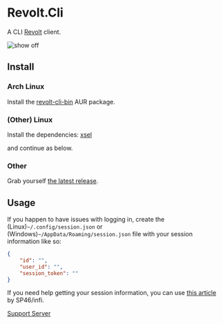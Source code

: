  # Revolt.Cli
 A CLI [Revolt](https://revolt.chat) client.
 
![show off](https://slave.waifusfor.sale/revolt-cli.webp)

## Install
### Arch Linux
Install the [revolt-cli-bin](https://aur.archlinux.org/packages/revolt-cli-bin/) AUR package.
### (Other) Linux
Install the dependencies: [xsel](https://github.com/kfish/xsel)

and continue as below.
### Other
Grab yourself [the latest release](https://github.com/Jan0660/Revolt.Cli/releases).
## Usage
If you happen to have issues with logging in, create the (Linux)`~/.config/session.json` or (Windows)`~/AppData/Roaming/session.json` file with your session information like so:
```json
{
	"id": "",
	"user_id": "",
	"session_token": ""
}
```
If you need help getting your session information, you can use [this article](https://rvf.geist.ga/posts/Getting-Session-Data) by SP46/infi.

[Support Server](https://app.revolt.chat/invite/X49mKsT5)